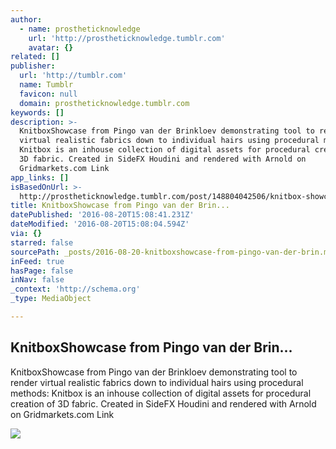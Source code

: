 ```yaml
---
author:
  - name: prostheticknowledge
    url: 'http://prostheticknowledge.tumblr.com'
    avatar: {}
related: []
publisher:
  url: 'http://tumblr.com'
  name: Tumblr
  favicon: null
  domain: prostheticknowledge.tumblr.com
keywords: []
description: >-
  KnitboxShowcase from Pingo van der Brinkloev demonstrating tool to render
  virtual realistic fabrics down to individual hairs using procedural methods:
  Knitbox is an inhouse collection of digital assets for procedural creation of
  3D fabric. Created in SideFX Houdini and rendered with Arnold on
  Gridmarkets.com Link
app_links: []
isBasedOnUrl: >-
  http://prostheticknowledge.tumblr.com/post/148804042506/knitbox-showcase-from-pingo-van-der
title: KnitboxShowcase from Pingo van der Brin...
datePublished: '2016-08-20T15:08:41.231Z'
dateModified: '2016-08-20T15:08:04.594Z'
via: {}
starred: false
sourcePath: _posts/2016-08-20-knitboxshowcase-from-pingo-van-der-brin.md
inFeed: true
hasPage: false
inNav: false
_context: 'http://schema.org'
_type: MediaObject

---
```

<article style=""><h1>KnitboxShowcase from Pingo van der Brin...</h1><p>KnitboxShowcase from Pingo van der Brinkloev demonstrating tool to render virtual realistic fabrics down to individual hairs using procedural methods: Knitbox is an inhouse collection of digital assets for procedural creation of 3D fabric. Created in SideFX Houdini and rendered with Arnold on Gridmarkets.com Link</p><img src="http://66.media.tumblr.com/c424a72b58e6f7b1547fe7b60d8b00b5/tumblr_obrjmxLPZL1qav3uso2_r1_540.gif" /></article>